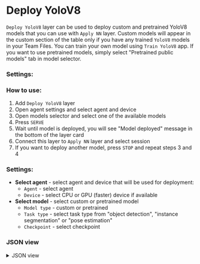 # Deploy YoloV8

`Deploy YoloV8` layer can be used to deploy custom and pretrained YoloV8 models that you can use with `Apply NN` layer. Custom models will appear in the custom section of the table only if you have any trained `YoloV8` models in your Team Files. You can train your own model using `Train YoloV8` app. If you want to use pretrained models, simply select "Pretrained public models" tab in model selector.

### Settings:

### How to use:

1. Add `Deploy YoloV8` layer
2. Open agent settings and select agent and device
3. Open models selector and select one of the available models
4. Press `SERVE`
5. Wait until model is deployed, you will see "Model deployed" message in the bottom of the layer card
6. Connect this layer to `Apply NN` layer and select session
7. If you want to deploy another model, press `STOP` and repeat steps 3 and 4

### Settings:

- **Select agent** - select agent and device that will be used for deployment:
    - `Agent` - select agent
    - `Device` - select CPU or GPU (faster) device if available
- **Select model** - select custom or pretrained model
    - `Model type` - custom or pretrained
    - `Task type` - select task type from "object detection", "instance segmentation" or "pose estimation"
    - `Checkpoint` - select checkpoint

### JSON view

<details>
  <summary>JSON view</summary>
<pre>
{
  "action": "deploy_yolov8",
  "src": [],
  "dst": "$deploy_yolov8_1",
  "settings": {
    "agent_id": 348,
    "device": "cuda:0",
    "model_type": "Pretrained models",
    "model_name": "YOLOv8n-pose",
    "task_type": "pose estimation",
    "model_path": null,
    "stop_model_session": true,
    "session_id": 51340
  }
}
</pre>
</details>
